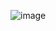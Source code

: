 ![image](https://github.com/netuninho/exercicio-proz/assets/93790694/82753d7b-fb98-462e-9e1d-d6175daa8d7c)
